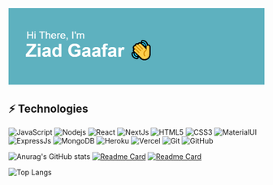 [![Header](https://raw.githubusercontent.com/ziadgaafar/ziadgaafar/main/header.png "Header")](https://ziadgaafar.vercel.app/)

## ⚡ Technologies

![JavaScript](https://img.shields.io/badge/-JavaScript-black?style=flat-square&logo=javascript)
![Nodejs](https://img.shields.io/badge/-NodeJs-black?style=flat-square&logo=Node.js)
![React](https://img.shields.io/badge/-React-black?style=flat-square&logo=react)
![NextJs](https://img.shields.io/badge/-NextJs-black?style=flat-square&logo=next.js)
![HTML5](https://img.shields.io/badge/-HTML5-E34F26?style=flat-square&logo=html5&logoColor=white)
![CSS3](https://img.shields.io/badge/-CSS3-1572B6?style=flat-square&logo=css3)
![MaterialUI](https://img.shields.io/badge/-MaterialUI-1769aa?style=flat-square&logo=material-ui)
![ExpressJs](https://img.shields.io/badge/-ExpressJs-black?style=flat-square&logo=express)
![MongoDB](https://img.shields.io/badge/-MongoDB-white?style=flat-square&logo=mongodb)
![Heroku](https://img.shields.io/badge/-Heroku-430098?style=flat-square&logo=heroku)
![Vercel](https://img.shields.io/badge/-Vercel-black?style=flat-square&logo=vercel)
![Git](https://img.shields.io/badge/-Git-black?style=flat-square&logo=git)
![GitHub](https://img.shields.io/badge/-GitHub-181717?style=flat-square&logo=github)


![Anurag's GitHub stats](https://github-readme-stats.vercel.app/api?username=ziadgaafar&show_icons=true&theme=onedark)
[![Readme Card](https://github-readme-stats.vercel.app/api/pin/?username=ziadgaafar&repo=movies-website)](https://github.com/ziadgaafar/movies-website)
[![Readme Card](https://github-readme-stats.vercel.app/api/pin/?username=ziadgaafar&repo=ecommerce-shop)](https://github.com/ziadgaafar/ecommerce-shop)


![Top Langs](https://github-readme-stats.vercel.app/api/top-langs/?username=ziadgaafar&layout=compact&theme=onedark)


<!--
**ziadgaafar/ziadgaafar** is a ✨ _special_ ✨ repository because its `README.md` (this file) appears on your GitHub profile.

Here are some ideas to get you started:

- 🔭 I’m currently working on ...
- 🌱 I’m currently learning ...
- 👯 I’m looking to collaborate on ...
- 🤔 I’m looking for help with ...
- 💬 Ask me about ...
- 📫 How to reach me: ...
- 😄 Pronouns: ...
- ⚡ Fun fact: ...
-->
